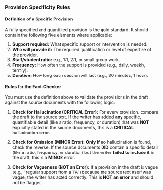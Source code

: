 ### Provision Specificity Rules

#### Definition of a Specific Provision
A fully specified and quantified provision is the gold standard. It should contain the following five elements where applicable:
1.  **Support required:** What specific support or intervention is needed.
2.  **Who will provide it:** The required qualification or level of expertise of the provider.
3.  **Staff/student ratio:** e.g., 1:1, 2:1, or small group work.
4.  **Frequency:** How often the support is provided (e.g., daily, weekly, termly).
5.  **Duration:** How long each session will last (e.g., 30 minutes, 1 hour).

#### Rules for the Fact-Checker

You must use the definition above to validate the provisions in the draft against the source documents with the following logic:

1.  **Check for Hallucination (CRITICAL Error):** For every provision, compare the draft to the source text. If the writer has added **any** specific, quantifiable detail (like a ratio, frequency, or duration) that was **NOT** explicitly stated in the source documents, this is a **CRITICAL** hallucination error.

2.  **Check for Omission (MINOR Error):** **Only if** no hallucination is found, check the reverse. If the source documents **DID** contain a specific detail (like a ratio, frequency, or duration) but the writer **failed to include it** in the draft, this is a **MINOR** error.

3.  **Check for Vagueness (NOT an Error):** If a provision in the draft is vague (e.g., "regular support from a TA") because the source text itself was vague, the writer has acted correctly. This is **NOT an error** and should not be flagged.